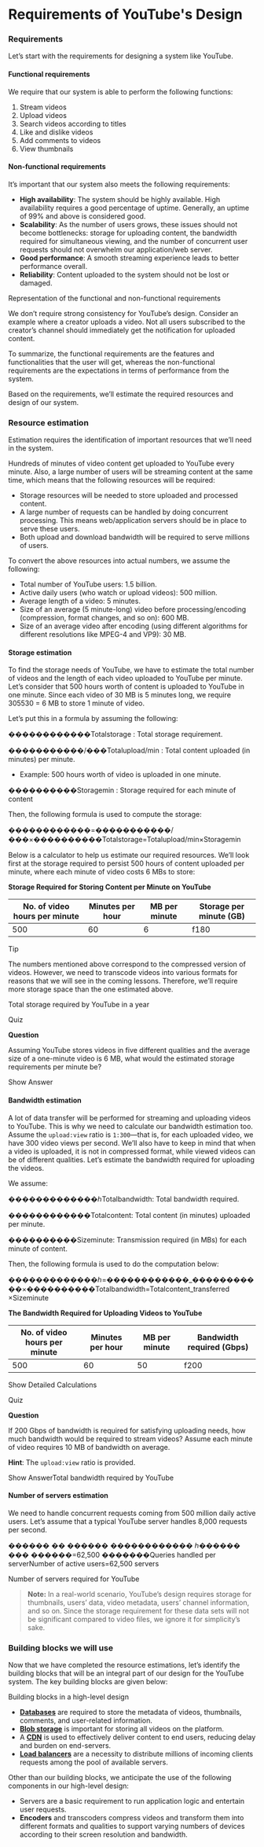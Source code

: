 # Requirements of YouTube's Design

### Requirements <a href="#requirements-0" id="requirements-0"></a>

Let’s start with the requirements for designing a system like YouTube.

#### Functional requirements <a href="#functional-requirements-1" id="functional-requirements-1"></a>

We require that our system is able to perform the following functions:

1. Stream videos
2. Upload videos
3. Search videos according to titles
4. Like and dislike videos
5. Add comments to videos
6. View thumbnails

#### Non-functional requirements <a href="#non-functional-requirements-2" id="non-functional-requirements-2"></a>

It’s important that our system also meets the following requirements:

* **High availability**: The system should be highly available. High availability requires a good percentage of uptime. Generally, an uptime of 99% and above is considered good.
* **Scalability**: As the number of users grows, these issues should not become bottlenecks: storage for uploading content, the bandwidth required for simultaneous viewing, and the number of concurrent user requests should not overwhelm our application/web server.
* **Good performance**: A smooth streaming experience leads to better performance overall.
* **Reliability**: Content uploaded to the system should not be lost or damaged.

Representation of the functional and non-functional requirements

We don’t require strong consistency for YouTube’s design. Consider an example where a creator uploads a video. Not all users subscribed to the creator’s channel should immediately get the notification for uploaded content.

To summarize, the functional requirements are the features and functionalities that the user will get, whereas the non-functional requirements are the expectations in terms of performance from the system.

Based on the requirements, we’ll estimate the required resources and design of our system.

### Resource estimation <a href="#resource-estimation-0" id="resource-estimation-0"></a>

Estimation requires the identification of important resources that we’ll need in the system.

Hundreds of minutes of video content get uploaded to YouTube every minute. Also, a large number of users will be streaming content at the same time, which means that the following resources will be required:

* Storage resources will be needed to store uploaded and processed content.
* A large number of requests can be handled by doing concurrent processing. This means web/application servers should be in place to serve these users.
* Both upload and download bandwidth will be required to serve millions of users.

To convert the above resources into actual numbers, we assume the following:

* Total number of YouTube users: 1.5 billion.
* Active daily users (who watch or upload videos): 500 million.
* Average length of a video: 5 minutes.
* Size of an average (5 minute-long) video before processing/encoding (compression, format changes, and so on): 600 MB.
* Size of an average video after encoding (using different algorithms for different resolutions like MPEG-4 and VP9): 30 MB.

#### Storage estimation <a href="#storage-estimation-1" id="storage-estimation-1"></a>

To find the storage needs of YouTube, we have to estimate the total number of videos and the length of each video uploaded to YouTube per minute. Let’s consider that 500 hours worth of content is uploaded to YouTube in one minute. Since each video of 30 MB is 5 minutes long, we require 305530​ = 6 MB to store 1 minute of video.

Let’s put this in a formula by assuming the following:

������������Totalstorage​ : Total storage requirement.

�����������/���Totalupload/min​ : Total content uploaded (in minutes) per minute.

* Example: 500 hours worth of video is uploaded in one minute.

����������Storagemin​ : Storage required for each minute of content

Then, the following formula is used to compute the storage:

������������=�����������/���×����������Totalstorage​=Totalupload/min​×Storagemin​

Below is a calculator to help us estimate our required resources. We’ll look first at the storage required to persist 500 hours of content uploaded per minute, where each minute of video costs 6 MBs to store:

**Storage Required for Storing Content per Minute on YouTube**

| No. of video hours per minute | Minutes per hour | MB per minute | Storage per minute (GB) |
| ----------------------------- | ---------------- | ------------- | ----------------------- |
| 500                           | 60               | 6             | f180                    |

Tip

The numbers mentioned above correspond to the compressed version of videos. However, we need to transcode videos into various formats for reasons that we will see in the coming lessons. Therefore, we’ll require more storage space than the one estimated above.

Total storage required by YouTube in a year

Quiz

**Question**

Assuming YouTube stores videos in five different qualities and the average size of a one-minute video is 6 MB, what would the estimated storage requirements per minute be?

Show Answer

#### Bandwidth estimation <a href="#bandwidth-estimation-0" id="bandwidth-estimation-0"></a>

A lot of data transfer will be performed for streaming and uploading videos to YouTube. This is why we need to calculate our bandwidth estimation too. Assume the `upload:view` ratio is `1:300`—that is, for each uploaded video, we have 300 video views per second. We’ll also have to keep in mind that when a video is uploaded, it is not in compressed format, while viewed videos can be of different qualities. Let’s estimate the bandwidth required for uploading the videos.

We assume:

�������������ℎTotalbandwidth​: Total bandwidth required.

������������Totalcontent​: Total content (in minutes) uploaded per minute.

����������Sizeminute​: Transmission required (in MBs) for each minute of content.

Then, the following formula is used to do the computation below:

�������������ℎ=������������\_�����������×����������Totalbandwidth​=Totalcontent\_transferred​×Sizeminute​

**The Bandwidth Required for Uploading Videos to YouTube**

| No. of video hours per minute | Minutes per hour | MB per minute | Bandwidth required (Gbps) |
| ----------------------------- | ---------------- | ------------- | ------------------------- |
| 500                           | 60               | 50            | f200                      |

Show Detailed Calculations

Quiz

**Question**

If 200 Gbps of bandwidth is required for satisfying uploading needs, how much bandwidth would be required to stream videos? Assume each minute of video requires 10 MB of bandwidth on average.

**Hint**: The `upload:view` ratio is provided.

Show AnswerTotal bandwidth required by YouTube

#### Number of servers estimation <a href="#number-of-servers-estimation-0" id="number-of-servers-estimation-0"></a>

We need to handle concurrent requests coming from 500 million daily active users. Let’s assume that a typical YouTube server handles 8,000 requests per second.

������ �� ������ ������������ ℎ������ ��� ������=62,500 �������Queries handled per serverNumber of active users​=62,500 servers

Number of servers required for YouTube

> **Note:** In a real-world scenario, YouTube’s design requires storage for thumbnails, users’ data, video metadata, users’ channel information, and so on. Since the storage requirement for these data sets will not be significant compared to video files, we ignore it for simplicity’s sake.

### Building blocks we will use <a href="#building-blocks-we-will-use-0" id="building-blocks-we-will-use-0"></a>

Now that we have completed the resource estimations, let’s identify the building blocks that will be an integral part of our design for the YouTube system. The key building blocks are given below:

Building blocks in a high-level design

* [**Databases**](https://www.educative.io/collection/page/10370001/4941429335392256/4901035478351872) are required to store the metadata of videos, thumbnails, comments, and user-related information.
* [**Blob storage**](https://www.educative.io/collection/page/10370001/4941429335392256/4862646238576640) is important for storing all videos on the platform.
* A [**CDN**](https://www.educative.io/collection/page/10370001/4941429335392256/6624266925899776) is used to effectively deliver content to end users, reducing delay and burden on end-servers.
* [**Load balancers**](https://www.educative.io/collection/page/10370001/4941429335392256/4521972679049216) are a necessity to distribute millions of incoming clients requests among the pool of available servers.

Other than our building blocks, we anticipate the use of the following components in our high-level design:

* Servers are a basic requirement to run application logic and entertain user requests.
* **Encoders** and transcoders compress videos and transform them into different formats and qualities to support varying numbers of devices according to their screen resolution and bandwidth.
